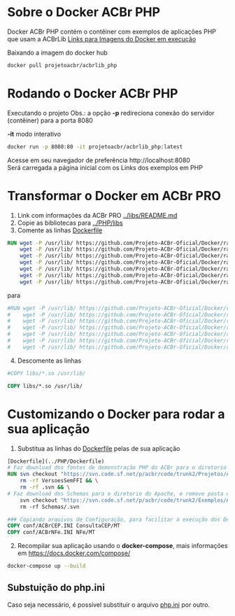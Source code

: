 # Sobre o Docker **ACBr PHP**
Docker ACBr PHP contém o contêiner com exemplos de aplicações PHP que usam a ACBrLib
[Links para Imagens do Docker em execução](https://hub.docker.com/r/projetoacbr/acbrlib_php)

Baixando a imagem do docker hub

```sh
docker pull projetoacbr/acbrlib_php
```


# Rodando o Docker **ACBr PHP**
Executando o projeto
Obs.: a opção **-p** redireciona conexão do servidor (contêiner) para a porta 8080

**-it** modo interativo 

```sh
docker run -p 8080:80 -it projetoacbr/acbrlib_php:latest
```

Acesse em seu navegador de preferência http://localhost:8080<br/>
Será carregada a página inicial com os Links dos exemplos em PHP

# Transformar o Docker em **ACBr PRO** 
1. Link com informações da ACBr PRO [../libs/README.md](../libs/README.md#versão-pro)
2. Copie as bibliotecas para [../PHP/libs](../PHP/libs)
3. Comente as linhas   [Dockerfile](../PHP/Dockerfile)

```dockerfile
RUN wget -P /usr/lib/ https://github.com/Projeto-ACBr-Oficial/Docker/raw/refs/heads/main/libs/libacbrboleto64.so && \
    wget -P /usr/lib/ https://github.com/Projeto-ACBr-Oficial/Docker/raw/refs/heads/main/libs/libacbrcep64.so && \
    wget -P /usr/lib/ https://github.com/Projeto-ACBr-Oficial/Docker/raw/refs/heads/main/libs/libacbrconsultacnpj64.so && \
    wget -P /usr/lib/ https://github.com/Projeto-ACBr-Oficial/Docker/raw/refs/heads/main/libs/libacbrgtin64.so && \
    wget -P /usr/lib/ https://github.com/Projeto-ACBr-Oficial/Docker/raw/refs/heads/main/libs/libacbrmdfe64.so && \
    wget -P /usr/lib/ https://github.com/Projeto-ACBr-Oficial/Docker/raw/refs/heads/main/libs/libacbrnfe64.so && \
    wget -P /usr/lib/ https://github.com/Projeto-ACBr-Oficial/Docker/raw/refs/heads/main/libs/libacbrnfse64.so

```
para

```dockerfile
#RUN wget -P /usr/lib/ https://github.com/Projeto-ACBr-Oficial/Docker/raw/refs/heads/main/libs/libacbrboleto64.so && \
#    wget -P /usr/lib/ https://github.com/Projeto-ACBr-Oficial/Docker/raw/refs/heads/main/libs/libacbrcep64.so && \
#    wget -P /usr/lib/ https://github.com/Projeto-ACBr-Oficial/Docker/raw/refs/heads/main/libs/libacbrconsultacnpj64.so && \
#    wget -P /usr/lib/ https://github.com/Projeto-ACBr-Oficial/Docker/raw/refs/heads/main/libs/libacbrgtin64.so && \
#    wget -P /usr/lib/ https://github.com/Projeto-ACBr-Oficial/Docker/raw/refs/heads/main/libs/libacbrmdfe64.so && \
#    wget -P /usr/lib/ https://github.com/Projeto-ACBr-Oficial/Docker/raw/refs/heads/main/libs/libacbrnfe64.so && \
#    wget -P /usr/lib/ https://github.com/Projeto-ACBr-Oficial/Docker/raw/refs/heads/main/libs/libacbrnfse64.so

```

4. Descomente as linhas
```dockerfile
#COPY libs/*.so /usr/lib/
```

```dockerfile
COPY libs/*.so /usr/lib/
```


# Customizando o Docker para rodar a sua aplicação
1. Substitua as linhas do [Dockerfile](../PHP/Dockerfile) pelas de sua aplicação


```dockerfile
[Dockerfile](../PHP/Dockerfile)
# Faz download dos fontes de demonstração PHP do ACBr para o diretorio do Apache, e remove pasta desnecessárias
RUN svn checkout "https://svn.code.sf.net/p/acbr/code/trunk2/Projetos/ACBrLib/Demos/PHP/" ./ && \
    rm -rf VersoesSemFFI && \
    rm -rf .svn && \
# Faz download dos Schemas para o diretorio do Apache, e remove pasta desnecessárias
    svn checkout "https://svn.code.sf.net/p/acbr/code/trunk2/Exemplos/ACBrDFe/Schemas/" && \
    rm -rf Schemas/.svn

### Copiando arquivos de Configuração, para facilitar a execução dos Demos ###
COPY conf/ACBrCEP.INI ConsultaCEP/MT
COPY conf/ACBrNFe.INI NFe/MT
```
2. Recompilar sua aplicação usando o **docker-compose**, mais informações em https://docs.docker.com/compose/

```sh
docker-compose up --build
```

## Substuição do php.ini

Caso seja necessário, é possível substituir o arquivo [php.ini](./php.ini) por outro.